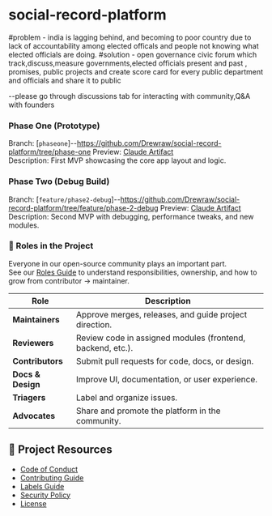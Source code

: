 # social-record-platform
#problem - india is lagging behind, and becoming to poor country due to lack of accountability among elected officals and people not knowing what elected officials are doing. 
#solution - open governance civic forum which track,discuss,measure governments,elected officials present and past , promises, public projects and create score card for every public department and officials and share it to public 

 --please go through discussions tab for interacting with community,Q&A with founders

### Phase One (Prototype)
Branch: [`phaseone`]--https://github.com/Drewraw/social-record-platform/tree/phase-one
Preview: [Claude Artifact](https://claude.ai/public/artifacts/d012c4c8-5c74-4965-aeee-b2245f304bf6)  
Description: First MVP showcasing the core app layout and logic.

### Phase Two (Debug Build)
Branch: [`feature/phase2-debug`]--https://github.com/Drewraw/social-record-platform/tree/feature/phase-2-debug
Preview: [Claude Artifact](https://claude.ai/public/artifacts/c7871b72-2a71-4fa7-b2f6-1d83925ab4a3)  
Description: Second MVP with debugging, performance tweaks, and new modules.

### 👥 Roles in the Project

Everyone in our open-source community plays an important part.  
See our [Roles Guide](./ROLES.md) to understand responsibilities, ownership, and how to grow from contributor → maintainer.

| Role | Description |
|------|--------------|
| **Maintainers** | Approve merges, releases, and guide project direction. |
| **Reviewers** | Review code in assigned modules (frontend, backend, etc.). |
| **Contributors** | Submit pull requests for code, docs, or design. |
| **Docs & Design** | Improve UI, documentation, or user experience. |
| **Triagers** | Label and organize issues. |
| **Advocates** | Share and promote the platform in the community. |


## 📘 Project Resources
- [Code of Conduct](./CODE_OF_CONDUCT.md)
- [Contributing Guide](./CONTRIBUTING.md)
- [Labels Guide](./LABELS.md)
- [Security Policy](./SECURITY.md)
- [License](./LICENSE)
  
